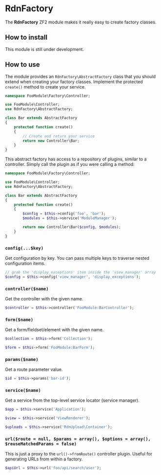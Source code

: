 RdnFactory
==========

The **RdnFactory** ZF2 module makes it really easy to create factory classes.

## How to install

This module is still under development.

## How to use

The module provides an `RdnFactory\AbstractFactory` class that you should extend when creating your factory classes. Implement the protected `create()` method to create your service.

~~~php
namespace FooModule\Factory\Controller;

use FooModule\Controller;
use RdnFactory\AbstractFactory;

class Bar extends AbstractFactory
{
	protected function create()
	{
		// Create and return your service
		return new Controller\Bar;
	}
}
~~~

This abstract factory has access to a repository of plugins, similar to a controller. Simply call the plugin as if you were calling a method:

~~~php
namespace FooModule\Factory\Controller;

use FooModule\Controller;
use RdnFactory\AbstractFactory;

class Bar extends AbstractFactory
{
	protected function create()
	{
		$config = $this->config('foo', 'bar');
		$modules = $this->service('ModuleManager');

		return new Controller\Bar($config, $modules);
	}
}
~~~

### `config(...$key)`

Get configuration by key. You can pass multiple keys to traverse nested configuration items.

~~~php
// grab the 'display_exceptions' item inside the 'view_manager' array
$config = $this->config('view_manager', 'display_exceptions');
~~~

### `controller($name)`

Get the controller with the given name.

~~~php
$controller = $this->controller('FooModule:BarController');
~~~

### `form($name)`

Get a form/fieldset/element with the given name.

~~~php
$collection = $this->form('Collection');

$form = $this->form('FooModule:BarForm');
~~~

### `params($name)`

Get a route parameter value.

~~~php
$id = $this->params('bar-id');
~~~

### `service($name)`

Get a service from the top-level service locator (service manager).

~~~php
$app = $this->service('Application');

$view = $this->service('ViewRenderer');

$uploads = $this->service('RdnUpload\Container');
~~~

### `url($route = null, $params = array(), $options = array(), $reuseMatchedParams = false)`

This is just a proxy to the `url()->fromRoute()` controller plugin. Useful for generating URLs from within a factory.

~~~php
$apiUrl = $this->url('foo/api/search/user');
~~~
